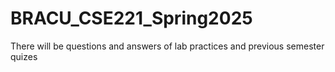 # BRACU_CSE221_Spring2025
There will be questions and answers of lab practices and previous semester quizes
